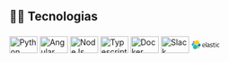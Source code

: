 <h2 align="left">👨‍💻​ Tecnologias</h2>

###

<div align="left">
  <img src="https://cdn.jsdelivr.net/gh/devicons/devicon/icons/python/python-original.svg" height="30" width="50" alt="Python"  />
  <img src="https://cdn.jsdelivr.net/gh/devicons/devicon/icons/angularjs/angularjs-original.svg" height="30" width="50" alt="Angular"  />
  <img src="https://cdn.jsdelivr.net/gh/devicons/devicon/icons/nodejs/nodejs-original-wordmark.svg" height="30" width="50" alt="NodeJs"  />
  <img src="https://cdn.jsdelivr.net/gh/devicons/devicon/icons/typescript/typescript-plain.svg" height="30" width="50" alt="Typescript"  />
  <img src="https://cdn.jsdelivr.net/gh/devicons/devicon/icons/docker/docker-original-wordmark.svg" height="30" width="50" alt="Docker"  />
  <img src="https://cdn.jsdelivr.net/gh/devicons/devicon/icons/slack/slack-original.svg" height="30" width="50" alt="Slack"  />
  <svg class="elastic-logo" width="50" height="30" viewBox="0 0 117 40" fill="none" xmlns="http://www.w3.org/2000/svg"><g><path d="M40.1527 20.9588C40.1527 17.5986 38.0653 14.6457 34.9257 13.5087C35.0615 12.7959 35.1294 12.0831 35.1294 11.3534C35.1294 5.09121 30.0382 -1.52588e-05 23.793 -1.52588e-05C20.1273 -1.52588e-05 16.7331 1.74797 14.5948 4.70088C13.5426 3.88628 12.2529 3.44505 10.9122 3.44505C7.58591 3.44505 4.88757 6.14339 4.88757 9.46965C4.88757 10.1994 5.02333 10.9122 5.26092 11.574C2.13831 12.6941 0 15.6979 0 19.0411C0 22.4183 2.10437 25.3712 5.24395 26.5083C5.10819 27.2041 5.0403 27.9338 5.0403 28.6635C5.0403 34.9088 10.1146 39.983 16.3598 39.983C20.0255 39.983 23.4196 38.2181 25.5409 35.2651C26.5931 36.0967 27.8829 36.5549 29.2236 36.5549C32.5498 36.5549 35.2482 33.8566 35.2482 30.5303C35.2482 29.8006 35.1124 29.0878 34.8748 28.4259C37.9974 27.3059 40.1527 24.3021 40.1527 20.9588Z" fill="white"></path><path d="M15.7824 17.2253L24.5732 21.2304L33.432 13.4578C33.5677 12.8129 33.6186 12.185 33.6186 11.5061C33.6186 6.04156 29.1723 1.59523 23.7077 1.59523C20.4324 1.59523 17.3946 3.20745 15.5448 5.9058L14.0684 13.5596L15.7824 17.2253Z" fill="#FED10A"></path><path d="M6.68665 26.5253C6.55088 27.1702 6.49997 27.832 6.49997 28.5108C6.49997 33.9924 10.9633 38.4387 16.4448 38.4387C19.7371 38.4387 22.8088 36.8095 24.6587 34.0942L26.1181 26.4744L24.1665 22.7408L15.3417 18.7187L6.68665 26.5253Z" fill="#24BBB1"></path><path d="M6.63518 11.3195L12.6598 12.745L13.9835 5.90583C13.1689 5.27791 12.1507 4.93849 11.0985 4.93849C8.48499 4.93849 6.34668 7.05983 6.34668 9.69029C6.34668 10.2503 6.4485 10.8104 6.63518 11.3195Z" fill="#EF5098"></path><path d="M6.10983 12.762C3.42846 13.6444 1.54471 16.224 1.54471 19.0581C1.54471 21.8243 3.25875 24.2851 5.82133 25.2694L14.2728 17.6326L12.7284 14.3233L6.10983 12.762Z" fill="#1BA9F5"></path><path d="M26.186 34.0942C27.0176 34.7221 28.0189 35.0785 29.0541 35.0785C31.6676 35.0785 33.8059 32.9571 33.8059 30.3267C33.8059 29.7497 33.7041 29.1896 33.5174 28.6805L27.5098 27.2719L26.186 34.0942Z" fill="#93C83E"></path><path d="M27.4075 25.6937L34.0261 27.238C36.7245 26.3555 38.5912 23.776 38.5912 20.9249C38.5912 18.1757 36.8772 15.6979 34.3146 14.7306L25.6595 22.3165L27.4075 25.6937Z" fill="#0077CC"></path><path fill-rule="evenodd" clip-rule="evenodd" class="elastic-logo__wordmark" d="M60.3483 29.8175V9.96179H62.4187V29.8175H60.3483ZM56.1393 28.0865L56.937 28.0017L56.9879 29.6309C54.8835 29.9194 53.0846 30.0721 51.5912 30.0721C49.6056 30.0721 48.197 29.4951 47.3655 28.3411C46.5339 27.1871 46.1266 25.3882 46.1266 22.9614C46.1266 18.1077 48.0613 15.6809 51.9136 15.6809C53.7804 15.6809 55.172 16.207 56.0884 17.2422C57.0048 18.2775 57.463 19.9236 57.463 22.1468L57.3443 23.7251H48.214C48.214 25.2524 48.4855 26.3895 49.0456 27.1192C49.6056 27.8489 50.556 28.2223 51.9306 28.2223C53.3222 28.2562 54.7138 28.2053 56.1393 28.0865ZM55.3926 22.0959C55.3926 20.3988 55.1211 19.1939 54.578 18.4981C54.035 17.8023 53.1525 17.4459 51.9306 17.4459C50.7087 17.4459 49.7753 17.8192 49.1644 18.549C48.5534 19.2787 48.231 20.4667 48.214 22.0959H55.3926ZM75.5031 26.9665V20.1612C75.5031 18.6338 75.1468 17.4968 74.417 16.784C73.7042 16.0543 72.5672 15.6979 71.0059 15.6979H65.6941V17.5307H71.1417C71.8375 17.5307 72.3975 17.7344 72.8048 18.1417C73.2121 18.549 73.4157 19.2278 73.4157 20.1612V21.3491L69.0712 21.7564C67.6117 21.8922 66.5426 22.2995 65.8638 22.9274C65.1849 23.5553 64.8455 24.5566 64.8455 25.8973C64.8455 27.255 65.1849 28.2902 65.8468 29.0029C66.5087 29.7327 67.476 30.0891 68.7488 30.0891C70.4119 30.0891 72.0581 29.7836 73.7212 29.0539C74.3557 29.6588 75.3493 29.648 76.5572 29.6349H76.5574H76.5576H76.5579C76.7391 29.6329 76.925 29.6309 77.1154 29.6309L77.2172 27.798C77.2172 27.798 75.5031 27.6623 75.5031 26.9665ZM69.0882 28.3411C67.6796 28.3411 66.9838 27.4925 66.9838 25.7955C66.9838 25.0318 67.1535 24.4378 67.5269 24.0305C67.9002 23.6232 68.4942 23.3856 69.3258 23.3178L73.4157 22.9274V27.4925L72.7878 27.7132C71.5829 28.1374 70.344 28.3411 69.0882 28.3411ZM83.5982 17.5477C81.5956 17.5477 80.5774 18.2435 80.5774 19.6521C80.5774 20.297 80.815 20.7552 81.2732 21.0267C81.7314 21.2983 82.7836 21.5698 84.4297 21.8583C86.0759 22.1468 87.2299 22.5371 87.9088 23.0632C88.5876 23.5724 88.927 24.5397 88.927 25.9652C88.927 27.3908 88.4688 28.426 87.5524 29.0878C86.6359 29.7497 85.3122 30.0891 83.5473 30.0891C82.4102 30.0891 78.5918 29.6648 78.5918 29.6648L78.7106 27.8659C79.0533 27.8978 79.3815 27.9289 79.6954 27.9586C81.3864 28.1186 82.6624 28.2393 83.5642 28.2393C84.6334 28.2393 85.448 28.0696 86.008 27.7302C86.5681 27.3908 86.8566 26.8138 86.8566 26.0161C86.8566 25.2185 86.619 24.6754 86.1438 24.3869C85.6686 24.0984 84.6164 23.8269 82.9872 23.5724C81.358 23.3178 80.204 22.9444 79.5252 22.4353C78.8463 21.9432 78.5069 21.0098 78.5069 19.6691C78.5069 18.3284 78.9821 17.3271 79.9325 16.6822C80.8828 16.0374 82.0708 15.7149 83.4794 15.7149C84.5994 15.7149 88.5027 16.0034 88.5027 16.0034V17.8193C87.8189 17.7797 87.1764 17.7364 86.5804 17.6962C85.3867 17.6157 84.3792 17.5477 83.5982 17.5477ZM94.5436 17.7853H98.939V15.9694H94.5436V11.7437H92.4901V15.9864H90.5215V17.7853H92.4901V25.0657C92.4901 27.0344 92.7617 28.375 93.3217 29.0708C93.8817 29.7666 94.866 30.123 96.3085 30.123C96.9534 30.123 97.8868 30.0212 99.1257 29.8176L98.9899 28.1035L96.5291 28.2732C95.6636 28.2732 95.1206 28.0187 94.883 27.5265C94.6624 27.0344 94.5436 25.9822 94.5436 24.4039V17.7853ZM101.824 12.8469V10.454H103.895V12.8638L101.824 12.8469ZM101.824 29.8176V15.9864H103.895V29.8176H101.824ZM115.995 16.0373C114.535 15.8167 113.5 15.6979 112.889 15.6979C110.819 15.6979 109.342 16.241 108.443 17.2931C107.56 18.3453 107.119 20.1951 107.119 22.8256C107.119 25.4561 107.543 27.3228 108.358 28.4259C109.172 29.529 110.666 30.0891 112.821 30.0891C113.67 30.0891 114.959 29.9533 116.674 29.6987L116.589 27.9847L113.33 28.2393C111.667 28.2393 110.581 27.8489 110.055 27.0513C109.529 26.2537 109.274 24.8451 109.274 22.8256C109.274 20.8061 109.563 19.4145 110.123 18.6678C110.683 17.9211 111.752 17.5477 113.313 17.5477C114.009 17.5477 115.095 17.6326 116.572 17.8023L116.657 16.1222L115.995 16.0373Z" fill="#000"></path></g></svg>
  <!-- <img src="https" height="30" width="50" alt="docker logo"  />
  <img src="https" height="30" width="50" alt="docker logo"  />
  <img src="https" height="30" width="50" alt="docker logo"  />
  <img src="https" height="30" width="50" alt="docker logo"  />
  <img src="https" height="30" width="50" alt="docker logo"  /> -->

</div>
